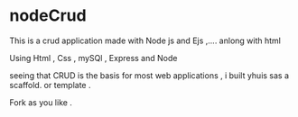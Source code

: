 # nodeCrud


This is a crud application made with Node js and Ejs ,....   anlong with html 

Using Html , Css , mySQl , Express and Node 

seeing that CRUD is the basis  for most web applications , i built yhuis sas a scaffold. or template .  

Fork as you like . 
